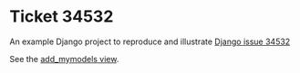 # Ticket 34532

An example Django project to reproduce and illustrate [Django issue 34532](https://code.djangoproject.com/ticket/34532)

See the [add_mymodels view](./example_app/views.py).
